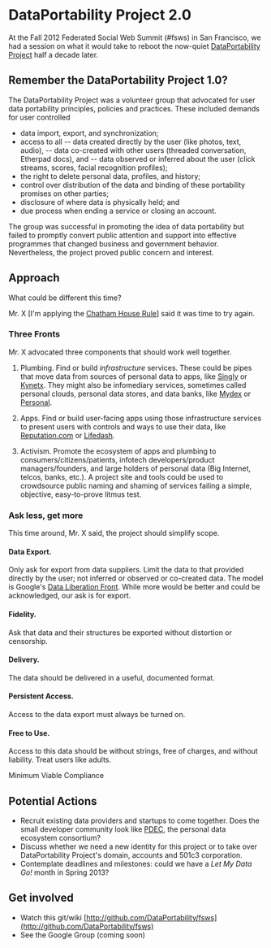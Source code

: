 # DataPortability Project 2.0

At the Fall 2012 Federated Social Web Summit (#fsws) in San Francisco, we had a session on what it would take to reboot the now-quiet [DataPortability Project](http://dataportability.org) half a decade later. 

## Remember the DataPortability Project 1.0? 
The DataPortability Project was a volunteer group that advocated for user data portability principles, policies and practices. These included demands for user controlled 
- data import, export, and synchronization; 
- access to all 
-- data created directly by the user (like photos, text, audio), 
-- data co-created with other users (threaded conversation, Etherpad docs), and 
-- data observed or inferred about the user (click streams, scores, facial recognition profiles); 
- the right to delete personal data, profiles, and history; 
- control over distribution of the data and binding of these portability promises on other parties; 
- disclosure of where data is physically held; and 
- due process when ending a service or closing an account. 

The group was successful in promoting the idea of data portability but failed to promptly convert public attention and support into effective programmes that changed business and government behavior. Nevertheless, the project proved public concern and interest.  

## Approach
What could be different this time? 

Mr. X \[I'm applying the [Chatham House Rule](https://en.wikipedia.org/wiki/Chatham_House_Rule "participants are free to use the information received, but neither the identity nor the affiliation of the speakers, nor that of any other participant, may be revealed.")] said it was time to try again. 

### Three Fronts
Mr. X advocated three components that should work well together.  

1. Plumbing. Find or build _infrastructure_ services. These could be pipes that move data from sources of personal data to apps, like [Singly](http://singly.com/) or [Kynetx](http://kynetx.com). They might also be infomediary services, sometimes called personal clouds, personal data stores, and data banks, like [Mydex](http://mydex.org) or [Personal](http://personal.com).

2. Apps. Find or build user-facing apps using those infrastructure services to present users with controls and ways to use their data, like [Reputation.com](http://reputation.com) or [Lifedash](https://www.lifedash.com/). 

3. Activism. Promote the ecosystem of apps and plumbing to consumers/citizens/patients, infotech developers/product managers/founders, and large holders of personal data (Big Internet, telcos, banks, etc.). A project site and tools could be used to crowdsource public naming and shaming of services failing a simple, objective, easy-to-prove litmus test.

### Ask less, get more
This time around, Mr. X said, the project should simplify scope. 
#### Data Export. 
Only ask for export from data suppliers. Limit the data to that provided directly by the user; not inferred or observed or co-created data. The model is Google's [Data Liberation Front](http://www.dataliberation.org). While more would be better and could be acknowledged, our ask is for export. 
#### Fidelity. 
Ask that data and their structures be exported without distortion or censorship.
#### Delivery. 
The data should be delivered in a useful, documented format. 
#### Persistent Access.
Access to the data export must always be turned on. 
#### Free to Use. 
Access to this data should be without strings, free of charges, and without liability. Treat users like adults.
 
Minimum Viable Compliance

## Potential Actions
- Recruit existing data providers and startups to come together. Does the small developer community look like [PDEC](http://pde.cc), the personal data ecosystem consortium? 
- Discuss whether we need a new identity for this project or to take over DataPortability Project's domain, accounts and 501c3 corporation.
- Contemplate deadlines and milestones: could we have a _Let My Data Go!_ month in Spring 2013? 
## Get involved
- Watch this git/wiki [http://github.com/DataPortability/fsws](http://github.com/DataPortability/fsws)
- See the Google Group (coming soon)


